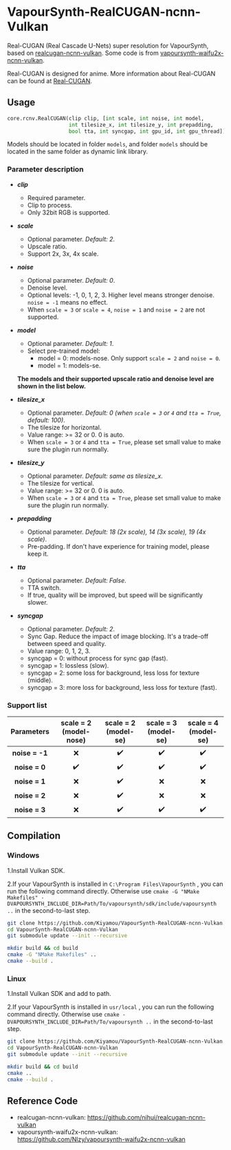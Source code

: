 # VapourSynth-RealCUGAN-ncnn-Vulkan

Real-CUGAN (Real Cascade U-Nets) super resolution for VapourSynth, based on [realcugan-ncnn-vulkan](https://github.com/nihui/realcugan-ncnn-vulkan). Some code is from [vapoursynth-waifu2x-ncnn-vulkan](https://github.com/Nlzy/vapoursynth-waifu2x-ncnn-vulkan).

Real-CUGAN is designed for anime. More information about Real-CUGAN can be found at [Real-CUGAN](https://github.com/bilibili/ailab/tree/main/Real-CUGAN).

## Usage

```python
core.rcnv.RealCUGAN(clip clip, [int scale, int noise, int model, 
                    int tilesize_x, int tilesize_y, int prepadding, 
                    bool tta, int syncgap, int gpu_id, int gpu_thread])
```
Models should be located in folder `models`, and folder `models` should be located in the same folder as dynamic link library.

### Parameter description

* ***clip***
  * Required parameter.
  * Clip to process.
  * Only 32bit RGB is supported.
* ***scale***
  * Optional parameter. *Default: 2*.
  * Upscale ratio.
  * Support 2x, 3x, 4x scale.
* ***noise***
  * Optional parameter. *Default: 0*.
  * Denoise level.
  * Optional levels: -1, 0, 1, 2, 3. Higher level means stronger denoise. `noise = -1` means no effect.
  * When `scale = 3` or `scale = 4`, `noise = 1` and `noise = 2` are not supported.
* ***model***
  * Optional parameter. *Default: 1*.
  * Select pre-trained model:
    * model = 0: models-nose. Only support `scale = 2` and `noise = 0`.
    * model = 1: models-se.
  
  **The models and their supported upscale ratio and denoise level are shown in the list below.**

* ***tilesize_x***
  * Optional parameter. *Default: 0 (when `scale = 3` or `4` and `tta = True`, default: 100)*.
  * The tilesize for horizontal.
  * Value range: >= 32 or 0. 0 is auto.
  * When `scale = 3` or `4` and `tta = True`, please set small value to make sure the plugin run normally.
* ***tilesize_y***
  * Optional parameter. *Default: same as tilesize_x*.
  * The tilesize for vertical.
  * Value range: >= 32 or 0. 0 is auto.
  * When `scale = 3` or `4` and `tta = True`, please set small value to make sure the plugin run normally.
* ***prepadding***
  * Optional parameter. *Default: 18 (2x scale), 14 (3x scale), 19 (4x scale)*.
  * Pre-padding. If don't have experience for training model, please keep it.
* ***tta***
  * Optional parameter. *Default: False*.
  * TTA switch.
  * If true, quality will be improved, but speed will be significantly slower.
* ***syncgap***
  *  Optional parameter. *Default: 2*.
  *  Sync Gap. Reduce the impact of image blocking. It's a trade-off between speed and quality.
  *  Value range: 0, 1, 2, 3.
    * syncgap = 0: without process for sync gap (fast).
    * syncgap = 1: lossless (slow).
    * syncgap = 2: some loss for background, less loss for texture (middle).
    * syncgap = 3: more loss for background, less loss for texture (fast).

### Support list

|   Parameters   | scale = 2<br>(model-nose) | scale = 2<br/>(model-se) | scale = 3<br/>(model-se) | scale = 4<br/>(model-se) |
| :------------: | :-----------------------: | :----------------------: | :----------------------: | :----------------------: |
| **noise = -1** |            :x:            |    :heavy_check_mark:    |    :heavy_check_mark:    |    :heavy_check_mark:    |
| **noise = 0**  |    :heavy_check_mark:     |    :heavy_check_mark:    |    :heavy_check_mark:    |    :heavy_check_mark:    |
| **noise = 1**  |            :x:            |    :heavy_check_mark:    |           :x:            |           :x:            |
| **noise = 2**  |            :x:            |    :heavy_check_mark:    |           :x:            |           :x:            |
| **noise = 3**  |            :x:            |    :heavy_check_mark:    |    :heavy_check_mark:    |    :heavy_check_mark:    |

## Compilation

### Windows

1.Install Vulkan SDK.

2.If your VapourSynth is installed in `C:\Program Files\VapourSynth` , you can run the following command directly. Otherwise use `cmake -G "NMake Makefiles" -DVAPOURSYNTH_INCLUDE_DIR=Path/To/vapoursynth/sdk/include/vapoursynth ..` in the second-to-last step.

```bash
git clone https://github.com/Kiyamou/VapourSynth-RealCUGAN-ncnn-Vulkan.git
cd VapourSynth-RealCUGAN-ncnn-Vulkan
git submodule update --init --recursive

mkdir build && cd build
cmake -G "NMake Makefiles" ..
cmake --build .
```

### Linux

1.Install Vulkan SDK and add to path.

2.If your VapourSynth is installed in `usr/local` , you can run the following command directly. Otherwise use `cmake -DVAPOURSYNTH_INCLUDE_DIR=Path/To/vapoursynth ..` in the second-to-last step.

```bash
git clone https://github.com/Kiyamou/VapourSynth-RealCUGAN-ncnn-Vulkan.git
cd VapourSynth-RealCUGAN-ncnn-Vulkan
git submodule update --init --recursive

mkdir build && cd build
cmake ..
cmake --build .
```

## Reference Code

* realcugan-ncnn-vulkan: https://github.com/nihui/realcugan-ncnn-vulkan
* vapoursynth-waifu2x-ncnn-vulkan: https://github.com/Nlzy/vapoursynth-waifu2x-ncnn-vulkan
